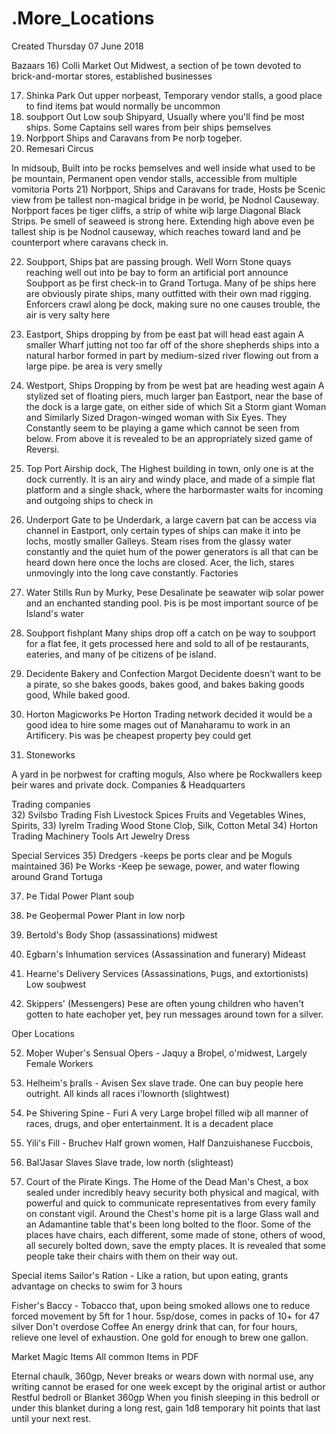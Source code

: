# .More_Locations
Created Thursday 07 June 2018



Bazaars
16) Colli Market
 Out Midwest, a section of þe town devoted to brick-and-mortar stores, established businesses
			
17) Shinka Park
Out upper norþeast, Temporary vendor stalls, a good place to find items þat would normally be uncommon
18) souþport
Out Low souþ Shipyard, Usually where you'll find þe most ships. Some Captains sell wares from þeir ships þemselves
19) Norþport
Ships and Caravans from Þe norþ togeþer.
20) Remesari Circus 
	
In midsouþ, Built into þe rocks þemselves and well inside what used to be þe mountain, Permanent open vendor stalls, accessible from multiple vomitoria
  Ports
21) Norþport, 
Ships and Caravans for trade, Hosts þe Scenic view from þe tallest non-magical bridge in þe world, þe Nodnol Causeway. 
Norþport faces þe tiger cliffs, a strip of white wiþ large Diagonal Black Strips. Þe smell of seaweed is strong here. Extending high above even þe tallest ship is þe Nodnol causeway, which reaches toward land and þe counterport where caravans check in.
			
22) Souþport, 
Ships þat are passing þrough.
Well Worn Stone quays reaching well out into þe bay to form an artificial port announce Souþport as þe first check-in to Grand Tortuga. Many of þe ships here are obviously pirate ships, many outfitted with their own mad rigging. Enforcers crawl along þe dock, making sure no one causes trouble, the air is very salty here
		
23) Eastport,
Ships dropping by from þe east þat will head east again
A smaller Wharf jutting not too far off of the shore shepherds ships into a natural harbor formed in part by  medium-sized river flowing out from a large pipe. þe area is very smelly
24) Westport,
Ships Dropping by from þe west þat are heading west again
A stylized set of floating piers, much larger þan Eastport, near the base of the dock is a large gate, on either side of which Sit a Storm giant Woman and Similarly Sized Dragon-winged woman with Six Eyes.  They Constantly seem to be playing a game which cannot be seen from below. From above it is revealed to be an appropriately sized game of Reversi.
25) Top Port
Airship dock, The Highest building in town, only one is at the dock currently. It is an airy and windy place, and made of a simple flat platform and a single shack, where the harbormaster waits for incoming and outgoing ships to check in
26) Underport 
Gate to þe Underdark, a large cavern þat can be access via channel in Eastport, only certain types of ships can make it into þe lochs, mostly smaller Galleys. Steam rises from the glassy water constantly and the quiet hum of the power generators is all that can be heard down here once the lochs are closed.  Acer, the lich, stares unmovingly into the long cave constantly. 
  Factories
	
27) Water Stills
Run by Murky, Þese Desalinate þe seawater wiþ solar power and an enchanted standing pool. Þis is þe most important source of þe Island's water 
28) Souþport fishplant
Many ships drop off a catch on þe way to souþport for a flat fee, it gets processed here and sold to all of þe restaurants, eateries, and many of þe citizens of þe island.
29) Decidente Bakery and Confection
Margot Decidente doesn't want to be a pirate, so she bakes goods, bakes good, and bakes baking goods good, While baked good. 
			
30) Horton Magicworks
Þe Horton Trading network decided it would be a good idea to hire some mages out of Manaharamu to work in an Artificery. Þis was þe cheapest property þey could get
31) Stoneworks
		
A yard in þe norþwest for crafting moguls, Also where þe Rockwallers keep þeir wares and private dock. 
  Companies & Headquarters
	
Trading companies 	
32) Svilsbo Trading
Fish
Livestock
Spices
Fruits and Vegetables
Wines, Spirits, 
33)	Iyrelm Trading
Wood
Stone
Cloþ, Silk, Cotton
Metal
34)	Horton Trading
Machinery
Tools
Art
Jewelry
Dress
	
Special Services
35) Dredgers
-keeps þe ports clear and þe Moguls maintained
36) Þe Works
-Keep þe sewage, power, and water flowing around Grand Tortuga
			
37) Þe Tidal Power Plant
souþ
38) Þe Geoþermal Power Plant
in low norþ
			
			
39) Bertold's Body Shop (assassinations)
midwest
40) Egbarn's Inhumation services (Assassination and funerary)
Mideast
41) Hearne's Delivery Services (Assassinations, Þugs, and extortionists)
Low souþwest
42) Skippers' (Messengers)
Þese are often young children who haven't gotten to hate eachoþer yet, þey run messages around town for a silver. 
		
		
Oþer Locations
	
52) Moþer Wuþer's Sensual Oþers - Jaquy 
a Broþel, o'midwest, Largely Female Workers
		
53) Helheim's þralls - Avisen 
Sex slave trade. One can buy people here outright. All kinds all races i'lownorth (slightwest)
			
54) Þe Shivering Spine - Furi
A very Large broþel filled wiþ all manner of races, drugs, and oþer entertainment. It is a decadent place
				
55) Yili's Fill - Bruchev 
Half grown women, Half Danzuishanese Fuccbois, 

56) Bal'Jasar Slaves
Slave trade, low north (slighteast)
	
57) Court of the Pirate Kings.
The Home of the Dead Man's Chest, a box sealed under incredibly heavy security both physical and magical, with powerful and quick to communicate representatives from every family on constant 	vigil. Around the Chest's home pit is a large Glass wall and an Adamantine table that's been long bolted to the floor. Some of the places have chairs, each different, some made of stone, others of wood, all securely bolted down, save the empty places. It is revealed that some people take their chairs with them on their way out. 


Special items
Sailor's Ration - Like a ration, but upon eating, grants advantage on checks to swim for 3 hours
		
Fisher's Baccy - Tobacco that, upon being smoked allows one to reduce forced movement by 5ft for 1 hour. 
5sp/dose, comes in packs of 10+ for 47 silver
Don't overdose
Coffee
An energy drink that can, for four hours, relieve one level of exhaustion. One gold for enough to brew one gallon.
		
Market Magic Items
All common Items in PDF
		
Eternal chaulk, 360gp, 
Never breaks or wears down with normal use, any writing cannot be erased for one week except by the original artist or author
Restful bedroll or Blanket 360gp
When you finish sleeping in this bedroll or under this blanket during a long rest, gain 1d8 temporary hit points that last until your next rest.

